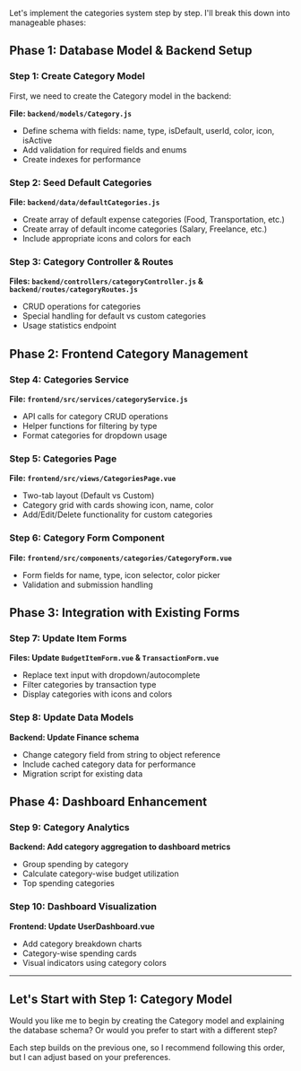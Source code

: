 Let's implement the categories system step by step. I'll break this down into manageable phases:

## Phase 1: Database Model & Backend Setup

### Step 1: Create Category Model

First, we need to create the Category model in the backend:

**File: `backend/models/Category.js`**

- Define schema with fields: name, type, isDefault, userId, color, icon, isActive
- Add validation for required fields and enums
- Create indexes for performance

### Step 2: Seed Default Categories

**File: `backend/data/defaultCategories.js`**

- Create array of default expense categories (Food, Transportation, etc.)
- Create array of default income categories (Salary, Freelance, etc.)
- Include appropriate icons and colors for each

### Step 3: Category Controller & Routes

**Files: `backend/controllers/categoryController.js` & `backend/routes/categoryRoutes.js`**

- CRUD operations for categories
- Special handling for default vs custom categories
- Usage statistics endpoint

## Phase 2: Frontend Category Management

### Step 4: Categories Service

**File: `frontend/src/services/categoryService.js`**

- API calls for category CRUD operations
- Helper functions for filtering by type
- Format categories for dropdown usage

### Step 5: Categories Page

**File: `frontend/src/views/CategoriesPage.vue`**

- Two-tab layout (Default vs Custom)
- Category grid with cards showing icon, name, color
- Add/Edit/Delete functionality for custom categories

### Step 6: Category Form Component

**File: `frontend/src/components/categories/CategoryForm.vue`**

- Form fields for name, type, icon selector, color picker
- Validation and submission handling

## Phase 3: Integration with Existing Forms

### Step 7: Update Item Forms

**Files: Update `BudgetItemForm.vue` & `TransactionForm.vue`**

- Replace text input with dropdown/autocomplete
- Filter categories by transaction type
- Display categories with icons and colors

### Step 8: Update Data Models

**Backend: Update Finance schema**

- Change category field from string to object reference
- Include cached category data for performance
- Migration script for existing data

## Phase 4: Dashboard Enhancement

### Step 9: Category Analytics

**Backend: Add category aggregation to dashboard metrics**

- Group spending by category
- Calculate category-wise budget utilization
- Top spending categories

### Step 10: Dashboard Visualization

**Frontend: Update UserDashboard.vue**

- Add category breakdown charts
- Category-wise spending cards
- Visual indicators using category colors

---

## Let's Start with Step 1: Category Model

Would you like me to begin by creating the Category model and explaining the database schema? Or would you prefer to start with a different step?

Each step builds on the previous one, so I recommend following this order, but I can adjust based on your preferences.
